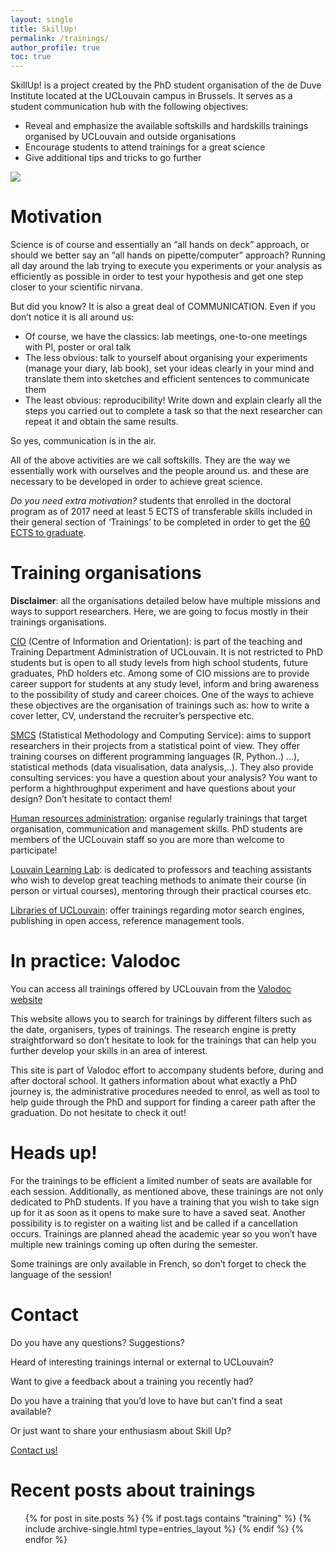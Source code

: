 ```yaml
---
layout: single
title: SkillUp!
permalink: /trainings/
author_profile: true
toc: true
---
```


SkillUp! is a project created by the PhD student organisation
of the de Duve Institute located at the UCLouvain campus in Brussels.
It serves as a student communication hub with the following objectives:  

- Reveal and emphasize the available softskills and hardskills 
trainings organised by UCLouvain and outside organisations   
- Encourage students to attend trainings for a great science 
- Give additional tips and tricks to go further

<div style="width: 20%">
    <img src="{{site.baseurl}}/images/logos/skillup_logo.svg"/>
</div>

# Motivation

Science is of course and essentially an “all hands on deck” approach, or should we better say an “all hands on pipette/computer” approach? Running all day around the lab trying to execute you experiments or your analysis as efficiently as possible in order to test your hypothesis and get one step closer to your scientific nirvana. 

But did you know? It is also a great deal of COMMUNICATION. Even if you don’t notice it is all around us:  

- Of course, we have the classics: lab meetings, one-to-one meetings with PI, poster or oral talk 
- The less obvious: talk to yourself about organising your experiments (manage your diary, lab book), set your ideas clearly in your mind and translate them into sketches and efficient sentences to communicate them 
- The least obvious: reproducibility! Write down and explain clearly all the steps you carried out to complete a task so that the next researcher can repeat it and obtain the same results.  

So yes, communication is in the air.  

All of the above activities are we call softskills. They are the way we essentially work with ourselves and the people around us.  and these are necessary to be developed in order to achieve great science.   

*Do you need extra motivation?* students that enrolled in the doctoral program as of 2017 need at least 5 ECTS of transferable skills included in their general section of ‘Trainings’ to be completed in order to get the [60 ECTS to graduate](https://uclouvain.be/fr/secteurs/sss/repartition-des-60-credits-de-formation-doctorale.html).  

# Training organisations  

**Disclaimer**: all the organisations detailed below have multiple missions and ways to support researchers. Here, we are going to focus mostly in their trainings organisations.   

[CIO](https://uclouvain.be/fr/etudier/cio) (Centre of Information and Orientation): is part of the teaching and Training Department Administration of UCLouvain. It is not restricted to PhD students but is open to all study levels from high school students, future graduates, PhD holders etc. Among some of CIO missions are to provide career support for students at any study level, inform and bring awareness to the possibility of study and career choices. One of the ways to achieve these objectives are the organisation of trainings such as: how to write a cover letter, CV, understand the recruiter’s perspective etc.  

[SMCS](https://uclouvain.be/en/research-institutes/lidam/smcs.html) (Statistical Methodology and Computing Service): aims to support researchers in their projects from a statistical point of view. They offer training courses on different programming languages (R, Python..) …), statistical methods (data visualisation, data analysis,..). They also provide consulting services: you have a question about your analysis? You want to perform a highthroughput experiment and have questions about your design? Don’t hesitate to contact them! 

[Human resources administration](https://intranet.uclouvain.be/en/myucl/working/se-former.html): organise regularly trainings that target organisation, communication and management skills. PhD students are members of the UCLouvain staff so you are more than welcome to participate!  

[Louvain Learning Lab](https://uclouvain.be/en/study/lll): is dedicated to professors and teaching assistants who wish to develop great teaching methods to animate their course (in person or virtual courses), mentoring through their practical courses etc.   

[Libraries of UCLouvain](https://uclouvain.be/fr/bibliotheques): offer trainings regarding motor search engines, publishing in open access, reference management tools.  

# In practice: Valodoc 

You can access all trainings offered by UCLouvain from the [Valodoc website](https://search-engine-pe.sipr.ucl.ac.be/valodoc/)

This website allows you to search for trainings by different filters such as the date, organisers, types of trainings. The research engine is pretty straightforward so don’t hesitate to look for the trainings that can help you further develop your skills in an area of interest.   

This site is part of Valodoc effort to accompany students before, during and after doctoral school. It gathers information about what exactly a PhD journey is, the administrative procedures needed to enrol, as well as tool to help guide through the PhD and support for 	finding a career path after the graduation. Do not hesitate to check it out! 

# Heads up!  

For the trainings to be efficient a limited number of seats are available for each session. Additionally, as mentioned above, these trainings are not only dedicated to PhD students. If you have a training that you wish to take sign up for it as soon as it opens to make sure to have a saved seat. Another possibility is to register on a waiting list and be called if a cancellation occurs. Trainings are planned ahead the academic year so you won’t have multiple new trainings coming up often during the semester.  

Some trainings are only available in French, so don’t forget to check the language of the session! 

# Contact 

Do you have any questions? Suggestions?  

Heard of interesting trainings internal or external to UCLouvain?  

Want to give a feedback about a training you recently had?  

Do you have a training that you’d love to have but can’t find a seat available?   

Or just want to share your enthusiasm about Skill Up?  

<a href="{{site.baseurl}}/contact/" class="btn btn--success btn--large">Contact us!</a>


# Recent posts about trainings

<ul>
  {% for post in site.posts %}
    {% if post.tags contains "training" %}
      {% include archive-single.html type=entries_layout %}
    {% endif %}
  {% endfor %}
</ul>
